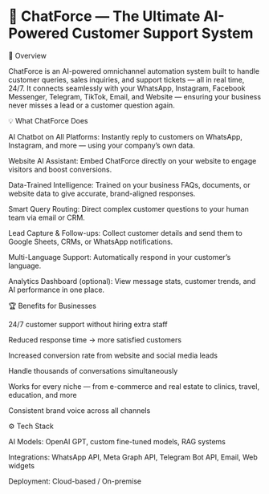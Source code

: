 # 🧠 ChatForce — The Ultimate AI-Powered Customer Support System
🚀 Overview

ChatForce is an AI-powered omnichannel automation system built to handle customer queries, sales inquiries, and support tickets — all in real time, 24/7.
It connects seamlessly with your WhatsApp, Instagram, Facebook Messenger, Telegram, TikTok, Email, and Website — ensuring your business never misses a lead or a customer question again.

💡 What ChatForce Does

AI Chatbot on All Platforms: Instantly reply to customers on WhatsApp, Instagram, and more — using your company’s own data.

Website AI Assistant: Embed ChatForce directly on your website to engage visitors and boost conversions.

Data-Trained Intelligence: Trained on your business FAQs, documents, or website data to give accurate, brand-aligned responses.

Smart Query Routing: Direct complex customer questions to your human team via email or CRM.

Lead Capture & Follow-ups: Collect customer details and send them to Google Sheets, CRMs, or WhatsApp notifications.

Multi-Language Support: Automatically respond in your customer’s language.

Analytics Dashboard (optional): View message stats, customer trends, and AI performance in one place.

🏆 Benefits for Businesses

24/7 customer support without hiring extra staff

Reduced response time → more satisfied customers

Increased conversion rate from website and social media leads

Handle thousands of conversations simultaneously

Works for every niche — from e-commerce and real estate to clinics, travel, education, and more

Consistent brand voice across all channels

⚙️ Tech Stack

AI Models: OpenAI GPT, custom fine-tuned models, RAG systems

Integrations: WhatsApp API, Meta Graph API, Telegram Bot API, Email, Web widgets

Deployment: Cloud-based / On-premise
